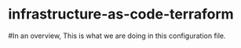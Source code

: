 # infrastructure-as-code-terraform

#In an overview, This is what we are doing in this configuration file.
